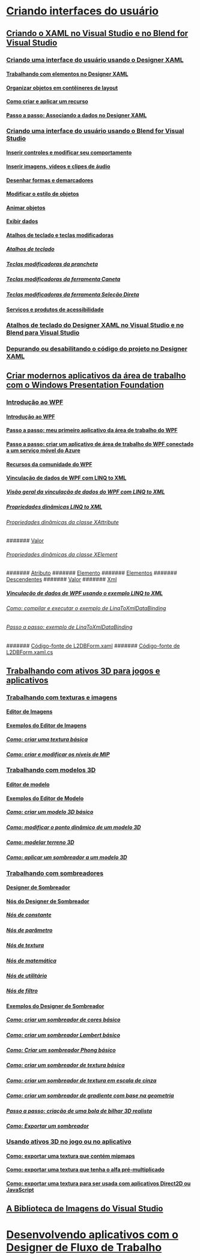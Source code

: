 # [Criando interfaces do usuário](designing-user-interfaces.md)
## [Criando o XAML no Visual Studio e no Blend for Visual Studio](designing-xaml-in-visual-studio.md)
### [Criando uma interface do usuário usando o Designer XAML](creating-a-ui-by-using-xaml-designer-in-visual-studio.md)
#### [Trabalhando com elementos no Designer XAML](working-with-elements-in-xaml-designer.md)
#### [Organizar objetos em contêineres de layout](organize-objects-into-layout-containers-in-xaml-designer.md)
#### [Como criar e aplicar um recurso](how-to-create-and-apply-a-resource.md)
#### [Passo a passo: Associando a dados no Designer XAML](walkthrough-binding-to-data-in-xaml-designer.md)
### [Criando uma interface do usuário usando o Blend for Visual Studio](creating-a-ui-by-using-blend-for-visual-studio.md)
#### [Inserir controles e modificar seu comportamento](insert-controls-and-modify-their-behavior-in-xaml-designer.md)
#### [Inserir imagens, vídeos e clipes de áudio](insert-images-videos-and-audio-clips-in-xaml-designer.md)
#### [Desenhar formas e demarcadores](draw-shapes-and-paths.md)
#### [Modificar o estilo de objetos](modify-the-style-of-objects-in-blend.md)
#### [Animar objetos](animate-objects-in-xaml-designer.md)
#### [Exibir dados](display-data-in-blend.md)
#### [Atalhos de teclado e teclas modificadoras](keyboard-shortcuts-and-modifier-keys-in-blend.md)
##### [Atalhos de teclado](keyboard-shortcuts-in-blend.md)
##### [Teclas modificadoras da prancheta](artboard-modifier-keys-in-blend.md)
##### [Teclas modificadoras da ferramenta Caneta](pen-tool-modifier-keys-in-blend.md)
##### [Teclas modificadoras da ferramenta Seleção Direta](direct-selection-tool-modifier-keys-in-blend.md)
#### [Serviços e produtos de acessibilidade](accessibility-products-and-services-blend.md)
### [Atalhos de teclado do Designer XAML no Visual Studio e no Blend para Visual Studio](keyboard-shortcuts-for-xaml-designer.md)
### [Depurando ou desabilitando o código do projeto no Designer XAML](debugging-or-disabling-project-code-in-xaml-designer.md)
## [Criar modernos aplicativos da área de trabalho com o Windows Presentation Foundation](create-modern-desktop-applications-with-windows-presentation-foundation.md)
### [Introdução ao WPF](getting-started-with-wpf.md)
#### [Introdução ao WPF](introduction-to-wpf.md)
#### [Passo a passo: meu primeiro aplicativo da área de trabalho do WPF](walkthrough-my-first-wpf-desktop-application2.md)
#### [Passo a passo: criar um aplicativo de área de trabalho do WPF conectado a um serviço móvel do Azure](walkthrough-create-a-wpf-desktop-application-connected-to-an-azure-mobile-service.md)
#### [Recursos da comunidade do WPF](wpf-community-resources.md)
#### [Vinculação de dados de WPF com LINQ to XML](wpf-data-binding-with-linq-to-xml.md)
##### [Visão geral da vinculação de dados do WPF com LINQ to XML](wpf-data-binding-with-linq-to-xml-overview.md)
##### [Propriedades dinâmicas LINQ to XML](linq-to-xml-dynamic-properties.md)
###### [Propriedades dinâmicas da classe XAttribute](xattribute-class-dynamic-properties.md)
####### [Valor](value-xattribute-dynamic-property.md)
###### [Propriedades dinâmicas da classe XElement](xelement-class-dynamic-properties.md)
####### [Atributo](attribute-xelement-dynamic-property.md)
####### [Elemento](element-xelement-dynamic-property.md)
####### [Elementos](elements-xelement-dynamic-property.md)
####### [Descendentes](descendants-xelement-dynamic-property.md)
####### [Valor](value-xelement-dynamic-property.md)
####### [Xml](xml-xelement-dynamic-property.md)
##### [Vinculação de dados de WPF usando o exemplo LINQ to XML](wpf-data-binding-using-linq-to-xml-example.md)
###### [Como: compilar e executar o exemplo de LinqToXmlDataBinding](how-to-build-and-run-the-linqtoxmldatabinding-example.md)
###### [Passo a passo: exemplo de LinqToXmlDataBinding](walkthrough-linqtoxmldatabinding-example.md)
####### [Código-fonte de L2DBForm.xaml](l2dbform-xaml-source-code.md)
####### [Código-fonte de L2DBForm.xaml.cs](l2dbform-xaml-cs-source-code.md)
## [Trabalhando com ativos 3D para jogos e aplicativos](working-with-3-d-assets-for-games-and-apps.md)
### [Trabalhando com texturas e imagens](working-with-textures-and-images.md)
#### [Editor de Imagens](image-editor.md)
#### [Exemplos do Editor de Imagens](image-editor-examples.md)
##### [Como: criar uma textura básica](how-to-create-a-basic-texture.md)
##### [Como: criar e modificar os níveis de MIP](how-to-create-and-modify-mip-levels.md)
### [Trabalhando com modelos 3D](working-with-3-d-models.md)
#### [Editor de modelo](model-editor.md)
#### [Exemplos do Editor de Modelo](model-editor-examples.md)
##### [Como: criar um modelo 3D básico](how-to-create-a-basic-3-d-model.md)
##### [Como: modificar o ponto dinâmico de um modelo 3D](how-to-modify-the-pivot-point-of-a-3-d-model.md)
##### [Como: modelar terreno 3D](how-to-model-3-d-terrain.md)
##### [Como: aplicar um sombreador a um modelo 3D](how-to-apply-a-shader-to-a-3-d-model.md)
### [Trabalhando com sombreadores](working-with-shaders.md)
#### [Designer de Sombreador](shader-designer.md)
#### [Nós do Designer de Sombreador](shader-designer-nodes.md)
##### [Nós de constante](constant-nodes.md)
##### [Nós de parâmetro](parameter-nodes.md)
##### [Nós de textura](texture-nodes.md)
##### [Nós de matemática](math-nodes.md)
##### [Nós de utilitário](utility-nodes.md)
##### [Nós de filtro](filter-nodes.md)
#### [Exemplos do Designer de Sombreador](shader-designer-examples.md)
##### [Como: criar um sombreador de cores básico](how-to-create-a-basic-color-shader.md)
##### [Como: criar um sombreador Lambert básico](how-to-create-a-basic-lambert-shader.md)
##### [Como: Criar um sombreador Phong básico](how-to-create-a-basic-phong-shader.md)
##### [Como: criar um sombreador de textura básica](how-to-create-a-basic-texture-shader.md)
##### [Como: criar um sombreador de textura em escala de cinza](how-to-create-a-grayscale-texture-shader.md)
##### [Como: criar um sombreador de gradiente com base na geometria](how-to-create-a-geometry-based-gradient-shader.md)
##### [Passo a passo: criação de uma bola de bilhar 3D realista](walkthrough-creating-a-realistic-3-d-billiard-ball.md)
##### [Como: Exportar um sombreador](how-to-export-a-shader.md)
### [Usando ativos 3D no jogo ou no aplicativo](using-3-d-assets-in-your-game-or-app.md)
#### [Como: exportar uma textura que contém mipmaps](how-to-export-a-texture-that-contains-mipmaps.md)
#### [Como: exportar uma textura que tenha o alfa pré-multiplicado](how-to-export-a-texture-that-has-premultiplied-alpha.md)
#### [Como: exportar uma textura para ser usada com aplicativos Direct2D ou JavaScript](how-to-export-a-texture-for-use-with-direct2d-or-javascipt-apps.md)
## [A Biblioteca de Imagens do Visual Studio](the-visual-studio-image-library.md)
# [Desenvolvendo aplicativos com o Designer de Fluxo de Trabalho](../workflow-designer/developing-applications-with-the-workflow-designer.md)
